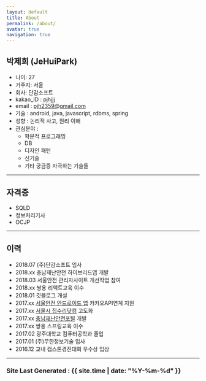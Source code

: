 ```yaml
---
layout: default
title: About
permalink: /about/
avatar: true
navigation: true
---
```


## 박제희 (JeHuiPark)
>
  - 나이: 27   
  - 거주지: 서울
  - 회사: 단감소프트
  - kakao_ID : pjhjjj
  - email : pjh2359@gmail.com
  - 기술 : android, java, javascript, rdbms, spring
  - 성향 : 논리적 사고, 원리 이해
  - 관심분야 :
    - 학문적 프로그래밍
    - DB
    - 디자인 패턴
    - 신기술
    - 기타 궁금증 자극하는 기술들

---

## 자격증
>
  - SQLD
  - 정보처리기사
  - OCJP

---

## 이력
>
  - 2018.07 (주)단감소프트 입사
  - 2018.xx 충남재난안전 하이브리드앱 개발
  - 2018.03 서울안전 관리자사이트 개선작업 참여
  - 2018.xx 쌍용 리액트교육 이수
  - 2018.01 깃블로그 개설
  - 2017.xx [서울안전 안드로이드 앱](https://play.google.com/store/apps/details?id=kr.go.seoul.hybrid.SafeCity) 카카오API연계 지원
  - 2017.xx [서울시 집수리닷컴](https://jibsuri.seoul.go.kr/) 고도화
  - 2017.xx [충남재난안전포털](https://safe.chungnam.go.kr/) 개발
  - 2017.xx 쌍용 스프링교육 이수
  - 2017.02 광주대학교 컴퓨터공학과 졸업
  - 2017.01 (주)무한정보기술 입사
  - 2016.12 교내 캡스톤경진대회 우수상 입상






---

### Site Last Generated : {{ site.time | date: "%Y-%m-%d"  }}
